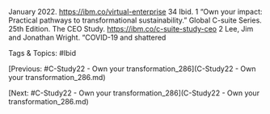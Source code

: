 January 2022. https://ibm.co/virtual-enterprise
34 Ibid. 1  “Own your impact: Practical pathways to transformational 
sustainability.” Global C-suite Series. 25th Edition. 
The CEO Study. https://ibm.co/c-suite-study-ceo 
2  Lee, Jim and Jonathan Wright. “COVID-19 and shattered 

   Tags & Topics:
   #Ibid

[Previous: #C-Study22 - Own your transformation_286](C-Study22 - Own your transformation_286.md)

[Next: #C-Study22 - Own your transformation_286](C-Study22 - Own your transformation_286.md)